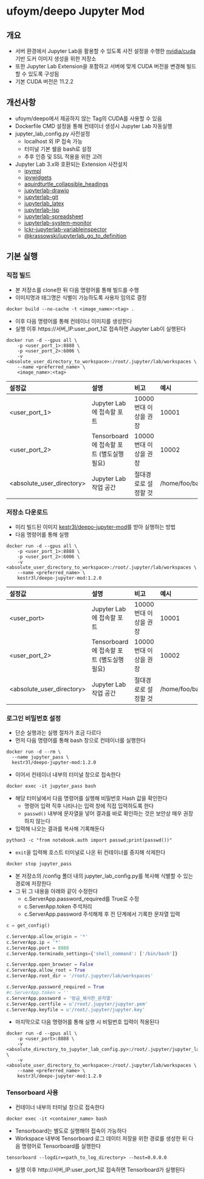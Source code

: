 # ufoym/deepo Jupyter Mod

## 개요

- 서버 환경에서 Jupyter Lab을 활용할 수 있도록 사전 설정을 수행한 [nvidia/cuda](https://hub.docker.com/r/nvidia/cuda) 기반 도커 이미지 생성을 위한 저장소
- 또한 Jupyter Lab Extension을 포함하고 서버에 맞게 CUDA 버전을 변경해 빌드할 수 있도록 구성됨
- 기본 CUDA 버전은 11.2.2

## 개선사항

- ufoym/deepo에서 제공하지 않는 Tag의 CUDA를 사용할 수 있음
- Dockerfile CMD 설정을 통해 컨테이너 생성시 Jupyter Lab 자동실행
- jupyter_lab_config.py 사전설정
  - localhost 외 IP 접속 가능
  - 터미널 기본 쉘을 bash로 설정
  - 추후 인증 및 SSL 적용을 위한 고려
- Jupyter Lab 3.x와 호환되는 Extension 사전설치
  - [ipympl](https://github.com/matplotlib/ipympl)
  - [ipywidgets](https://github.com/jupyter-widgets/ipywidgets)
  - [aquirdturtle_collapsible_headings](https://github.com/aquirdTurtle/Collapsible_Headings)
  - [jupyterlab-drawio](https://github.com/QuantStack/jupyterlab-drawio)
  - [jupyterlab-git](https://github.com/jupyterlab/jupyterlab-git)
  - [jupyterlab_latex](https://github.com/jupyterlab/jupyterlab-latex)
  - [jupyterlab-lsp](https://github.com/jupyter-lsp/jupyterlab-lsp)
  - [jupyterlab-spreadsheet](https://github.com/quigleyj97/jupyterlab-spreadsheet)
  - [jupyterlab-system-monitor](https://github.com/jtpio/jupyterlab-system-monitor)
  - [lckr-jupyterlab-variableinspector](https://github.com/lckr/jupyterlab-variableInspector)
  - [@krassowski/jupyterlab_go_to_definition](https://github.com/krassowski/jupyterlab-go-to-definition)

## 기본 실행

### 직접 빌드

- 본 저장소를 clone한 뒤 다음 명령어를 통해 빌드를 수행
- 이미지명과 태그명은 식별이 가능하도록 사용자 임의로 결정

```shell
docker build --no-cache -t <image_name>:<tag> .
```

- 이후 다음 명령어를 통해 컨테이너 이미지를 생성한다
- 실행 이후 https://서버_IP:user_port_1로 접속하면 Jupyter Lab이 실행된다

```shell
docker run -d --gpus all \
    -p <user_port_1>:8888 \
    -p <user_port_2>:6006 \
    -v <absolute_user_directory_to_workspace>:/root/.jupyter/lab/workspaces \
    --name <preferred_name> \
    <image_name>:<tag>
```

|설정값|설명|비고|예시|
|:-|:-|:-|:-|
|<user_port_1>|Jupyter Lab 에 접속할 포트|10000번대 이상을 권장|10001|
|<user_port_2>|Tensorboard 에 접속할 포트 (별도실행 필요)|10000번대 이상을 권장|10002|
|<absolute_user_directory>|Jupyter Lab 작업 공간|절대경로로 설정할 것|/home/foo/bar/jupyter|

### 저장소 다운로드

- 미리 빌드된 이미지 [kestr3l/deepo-jupyter-mod](https://hub.docker.com/r/kestr3l/deepo-jupyter-mod)를 받아 실행하는 방법
- 다음 명령어를 통해 실행

```shell
docker run -d --gpus all \
    -p <user_port_1>:8888 \
    -p <user_port_2>:6006 \
    -v <absolute_user_directory_to_workspace>:/root/.jupyter/lab/workspaces \
    --name <preferred_name> \
    kestr3l/deepo-jupyter-mod:1.2.0
```

|설정값|설명|비고|예시|
|:-|:-|:-|:-|
|<user_port>|Jupyter Lab 에 접속할 포트|10000번대 이상을 권장|10001|
|<user_port_2>|Tensorboard 에 접속할 포트 (별도실행 필요)|10000번대 이상을 권장|10002|
|<absolute_user_directory>|Jupyter Lab 작업 공간|절대경로로 설정할 것|/home/foo/bar/jupyter|

### 로그인 비밀번호 설정

- 단순 실행과는 실행 절차가 조금 다르다
- 먼저 다음 명령어를 통해 bash 창으로 컨테이너를 실행한다

```shell
docker run -d --rm \
  --name jupyter_pass \
  kestr3l/deepo-jupyter-mod:1.2.0
```

- 이어서 컨테이너 내부의 터미널 창으로 접속한다

```shell
docker exec -it jupyter_pass bash
```

- 해당 터미널에서 다음 명령어를 실행해 비밀번호 Hash 값을 확인한다
  - 명령어 입력 직후 나타나는 입력 창에 직접 입력하도록 한다
  - `passwd()` 내부에 문자열을 넣어 결과를 바로 확인하는 것은 보안상 매우 권장하지 않는다
- 입력해 나오는 결과를 복사해 기록해둔다

```shell
python3 -c "from notebook.auth import passwd;print(passwd())"
```

- `exit`을 입력해 호스트 터미널로 나온 뒤 컨테이너를 중지해 삭제한다

```shell
docker stop jupyter_pass
```

- 본 저장소의 /config 폴더 내의 jupyter_lab_config.py를 복사해 식별할 수 있는 경로에 저장한다
- 그 뒤 그 내용을 아래와 같이 수정한다
  - c.ServerApp.password_required를 True로 수정
  - c.ServerApp.token 주석처리
  - c.ServerApp.password 주석해제 후 전 단계에서 기록한 문자열 입력

```python
c = get_config()

c.ServerApp.allow_origin = '*'
c.ServerApp.ip = '*'
c.ServerApp.port = 8888
c.ServerApp.terminado_settings={'shell_command': ['/bin/bash']}

c.ServerApp.open_browser = False
c.ServerApp.allow_root = True
c.ServerApp.root_dir = '/root/.jupyter/lab/workspaces'

c.ServerApp.password_required = True
#c.ServerApp.token = ''
c.ServerApp.password = '방금_복사한_문자열'
c.ServerApp.certfile = u'/root/.jupyter/jupyter.pem'
c.ServerApp.keyfile = u'/root/.jupyter/jupyter.key'
```

- 마지막으로 다음 명령어를 통해 실행 시 비밀번호 입력이 적용된다

```
docker run -d --gpus all \
    -p <user_port>:8888 \
    -v <absolute_directory_to_jupyter_lab_config.py>:/root/.jupyter/jupyter_lab_config.py \
    -v <absolute_user_directory_to_workspace>:/root/.jupyter/lab/workspaces \
    --name <preferred_name> \
    kestr3l/deepo-jupyter-mod:1.2.0
```

### Tensorboard 사용

- 컨테이너 내부의 터미널 창으로 접속한다

```shell
docker exec -it <container_name> bash
```

- Tensorboard는 별도로 실행해야 접속이 가능하다
- Workspace 내부에 Tensorboard 로그 데이터 저장을 위한 경로를 생성한 뒤 다음 명령어로 Tensorboard를 실행한다

```shell
tensorboard --logdir=<path_to_log_directory> --host=0.0.0.0
```

- 실행 이후 http://서버_IP:user_port_1로 접속하면 Tensorboard가 실행된다
